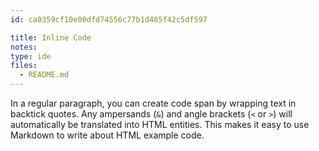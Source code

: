 ```yaml
---
id: ca0359cf10e00dfd74556c77b1d485f42c5df597

title: Inline Code
notes:
type: ide
files:
  - README.md
---
```


In a regular paragraph, you can create code span by wrapping text in
backtick quotes. Any ampersands (`&`) and angle brackets (`<` or
`>`) will automatically be translated into HTML entities. This makes
it easy to use Markdown to write about HTML example code.

